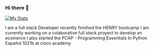 ### Hi there 👋
[![My Stats](https://github-readme-stats.vercel.app/api?username=eionbk&count_private=true)](https://github.com/anuraghazra/github-readme-stats)

I am a full stack Developer recently finished the HENRY bootcamp
I am currently working on a colaborative full stack proyect to develop an ecomerce
I also started the PCAP - Programming Essentials In Python Español 1021b at cisco academy
<!--
**eionbk/eionbk** is a ✨ _special_ ✨ repository because its `README.md` (this file) appears on your GitHub profile.

Here are some ideas to get you started:

- 🔭 I’m currently working on ...
- 🌱 I’m currently learning ...
- 👯 I’m looking to collaborate on ...
- 🤔 I’m looking for help with ...
- 💬 Ask me about ...
- 📫 How to reach me: ...
- 😄 Pronouns: ...
- ⚡ Fun fact: ...
-->
